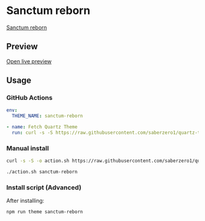 # Sanctum reborn

[Sanctum reborn](https://github.com/antoKeinanen/)

## Preview

[Open live preview](https://quartz-themes.github.io/sanctum-reborn/)

## Usage

### GitHub Actions

```yaml
env:
  THEME_NAME: sanctum-reborn
```

```yaml
- name: Fetch Quartz Theme
  run: curl -s -S https://raw.githubusercontent.com/saberzero1/quartz-themes/master/action.sh | bash -s -- $THEME_NAME
```

### Manual install

```bash
curl -s -S -o action.sh https://raw.githubusercontent.com/saberzero1/quartz-themes/master/action.sh

./action.sh sanctum-reborn
```

### Install script (Advanced)

After installing:

```bash
npm run theme sanctum-reborn
```
